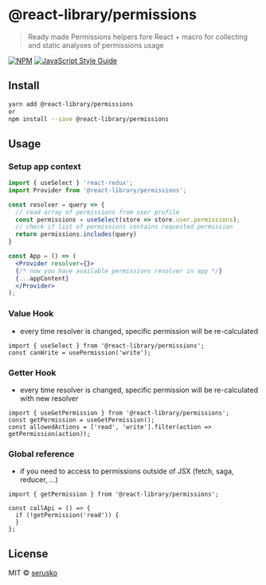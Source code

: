 # @react-library/permissions

> Ready made Permissions helpers fore React + macro for collecting and static analyses of permissions usage

[![NPM](https://img.shields.io/npm/v/@react-library/permissions.svg)](https://www.npmjs.com/package/@react-library/permissions) [![JavaScript Style Guide](https://img.shields.io/badge/code_style-standard-brightgreen.svg)](https://standardjs.com)

## Install

```bash
yarn add @react-library/permissions
or
npm install --save @react-library/permissions
```

## Usage

### Setup app context

```jsx
import { useSelect } 'react-redux';
import Provider from '@react-library/permissions';

const resolver = query => {
  // read array of permissions from user profile
  const permissions = useSelect(store => store.user.permissions);
  // check if list of permissions contains requested permission
  return permissions.includes(query)
}

const App = () => (
  <Provider resolver={}>
  {/* now you have available permissions resolver in app */}
  {...appContent}
  </Provider>
);
```

### Value Hook

- every time resolver is changed, specific permission will be re-calculated

```tsx
import { useSelect } from '@react-library/permissions';
const canWrite = usePermission('write');
```

### Getter Hook

- every time resolver is changed, specific permission will be re-calculated with new resolver

```tsx
import { useGetPermission } from '@react-library/permissions';
const getPermission = useGetPermission();
const allowedActions = ['read', 'write'].filter(action => getPermission(action));
```

### Global reference

- if you need to access to permissions outside of JSX (fetch, saga, reducer, ...)

```tsx
import { getPermission } from '@react-library/permissions';

const callApi = () => {
  if (!getPermission('read')) {
  }
};
```

## License

MIT © [serusko](https://github.com/serusko)
